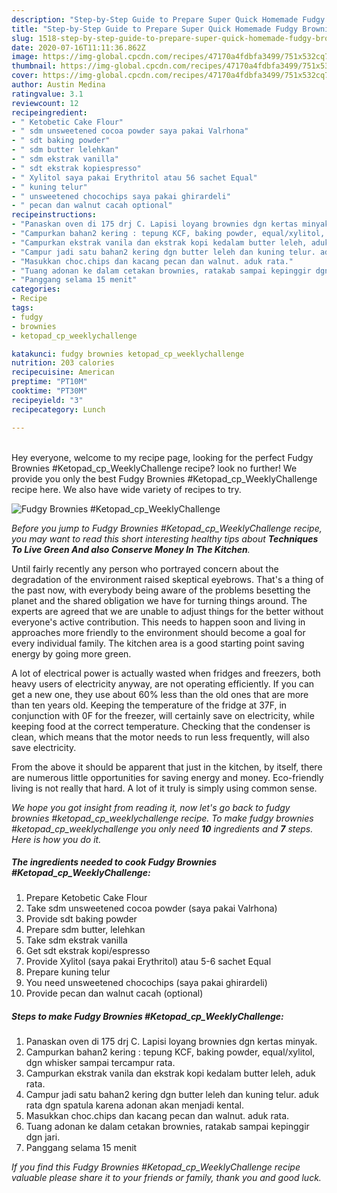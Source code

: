 ```yaml
---
description: "Step-by-Step Guide to Prepare Super Quick Homemade Fudgy Brownies #Ketopad_cp_WeeklyChallenge"
title: "Step-by-Step Guide to Prepare Super Quick Homemade Fudgy Brownies #Ketopad_cp_WeeklyChallenge"
slug: 1518-step-by-step-guide-to-prepare-super-quick-homemade-fudgy-brownies-ketopad-cp-weeklychallenge
date: 2020-07-16T11:11:36.862Z
image: https://img-global.cpcdn.com/recipes/47170a4fdbfa3499/751x532cq70/fudgy-brownies-ketopad_cp_weeklychallenge-recipe-main-photo.jpg
thumbnail: https://img-global.cpcdn.com/recipes/47170a4fdbfa3499/751x532cq70/fudgy-brownies-ketopad_cp_weeklychallenge-recipe-main-photo.jpg
cover: https://img-global.cpcdn.com/recipes/47170a4fdbfa3499/751x532cq70/fudgy-brownies-ketopad_cp_weeklychallenge-recipe-main-photo.jpg
author: Austin Medina
ratingvalue: 3.1
reviewcount: 12
recipeingredient:
- " Ketobetic Cake Flour"
- " sdm unsweetened cocoa powder saya pakai Valrhona"
- " sdt baking powder"
- " sdm butter lelehkan"
- " sdm ekstrak vanilla"
- " sdt ekstrak kopiespresso"
- " Xylitol saya pakai Erythritol atau 56 sachet Equal"
- " kuning telur"
- " unsweetened chocochips saya pakai ghirardeli"
- " pecan dan walnut cacah optional"
recipeinstructions:
- "Panaskan oven di 175 drj C. Lapisi loyang brownies dgn kertas minyak."
- "Campurkan bahan2 kering : tepung KCF, baking powder, equal/xylitol, dgn whisker sampai tercampur rata."
- "Campurkan ekstrak vanila dan ekstrak kopi kedalam butter leleh, aduk rata."
- "Campur jadi satu bahan2 kering dgn butter leleh dan kuning telur. aduk rata dgn spatula karena adonan akan menjadi kental."
- "Masukkan choc.chips dan kacang pecan dan walnut. aduk rata."
- "Tuang adonan ke dalam cetakan brownies, ratakab sampai kepinggir dgn jari."
- "Panggang selama 15 menit"
categories:
- Recipe
tags:
- fudgy
- brownies
- ketopad_cp_weeklychallenge

katakunci: fudgy brownies ketopad_cp_weeklychallenge 
nutrition: 203 calories
recipecuisine: American
preptime: "PT10M"
cooktime: "PT30M"
recipeyield: "3"
recipecategory: Lunch

---
```

<br>
Hey everyone, welcome to my recipe page, looking for the perfect Fudgy Brownies #Ketopad_cp_WeeklyChallenge recipe? look no further! We provide you only the best Fudgy Brownies #Ketopad_cp_WeeklyChallenge recipe here. We also have wide variety of recipes to try.
<br>


![Fudgy Brownies #Ketopad_cp_WeeklyChallenge](https://img-global.cpcdn.com/recipes/47170a4fdbfa3499/751x532cq70/fudgy-brownies-ketopad_cp_weeklychallenge-recipe-main-photo.jpg)

<i>Before you jump to Fudgy Brownies #Ketopad_cp_WeeklyChallenge recipe, you may want to read this short interesting healthy tips about 
<strong>Techniques To Live Green And also Conserve Money In The Kitchen</strong>.</i>
</br>

Until fairly recently any person who portrayed concern about the degradation of the environment raised skeptical eyebrows. That's a thing of the past now, with everybody being aware of the problems besetting the planet and the shared obligation we have for turning things around. The experts are agreed that we are unable to adjust things for the better without everyone's active contribution. This needs to happen soon and living in approaches more friendly to the environment should become a goal for every individual family. The kitchen area is a good starting point saving energy by going more green.

A lot of electrical power is actually wasted when fridges and freezers, both heavy users of electricity anyway, are not operating efficiently. If you can get a new one, they use about 60% less than the old ones that are more than ten years old. Keeping the temperature of the fridge at 37F, in conjunction with 0F for the freezer, will certainly save on electricity, while keeping food at the correct temperature. Checking that the condenser is clean, which means that the motor needs to run less frequently, will also save electricity.

From the above it should be apparent that just in the kitchen, by itself, there are numerous little opportunities for saving energy and money. Eco-friendly living is not really that hard. A lot of it truly is simply using common sense.


<i>We hope you got insight from reading it, now let's go back to fudgy brownies #ketopad_cp_weeklychallenge recipe. To make fudgy brownies #ketopad_cp_weeklychallenge you only need <strong>10</strong> ingredients and <strong>7</strong> steps. Here is how you do it.
</i>

##### The ingredients needed to cook Fudgy Brownies #Ketopad_cp_WeeklyChallenge:

1. Prepare  Ketobetic Cake Flour
1. Take  sdm unsweetened cocoa powder (saya pakai Valrhona)
1. Provide  sdt baking powder
1. Prepare  sdm butter, lelehkan
1. Take  sdm ekstrak vanilla
1. Get  sdt ekstrak kopi/espresso
1. Provide  Xylitol (saya pakai Erythritol) atau 5-6 sachet Equal
1. Prepare  kuning telur
1. You need  unsweetened chocochips (saya pakai ghirardeli)
1. Provide  pecan dan walnut cacah (optional)


##### Steps to make Fudgy Brownies #Ketopad_cp_WeeklyChallenge:

1. Panaskan oven di 175 drj C. Lapisi loyang brownies dgn kertas minyak.
1. Campurkan bahan2 kering : tepung KCF, baking powder, equal/xylitol, dgn whisker sampai tercampur rata.
1. Campurkan ekstrak vanila dan ekstrak kopi kedalam butter leleh, aduk rata.
1. Campur jadi satu bahan2 kering dgn butter leleh dan kuning telur. aduk rata dgn spatula karena adonan akan menjadi kental.
1. Masukkan choc.chips dan kacang pecan dan walnut. aduk rata.
1. Tuang adonan ke dalam cetakan brownies, ratakab sampai kepinggir dgn jari.
1. Panggang selama 15 menit


<i>If you find this Fudgy Brownies #Ketopad_cp_WeeklyChallenge recipe valuable please share it to your friends or family, thank you and good luck.</i>
